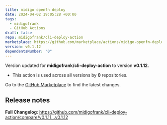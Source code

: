 ```yaml
---
title: midigo openfn deploy
date: 2024-04-02 19:05:28 +00:00
tags:
  - midigofrank
  - GitHub Actions
draft: false
repo: midigofrank/cli-deploy-action
marketplace: https://github.com/marketplace/actions/midigo-openfn-deploy
version: v0.1.12
dependentsNumber: "0"
---
```



Version updated for **midigofrank/cli-deploy-action** to version **v0.1.12**.
- This action is used across all versions by **0** repositories.

Go to the [GitHub Marketplace](https://github.com/marketplace/actions/midigo-openfn-deploy) to find the latest changes.

## Release notes

**Full Changelog**: https://github.com/midigofrank/cli-deploy-action/compare/v0.1.11...v0.1.12
